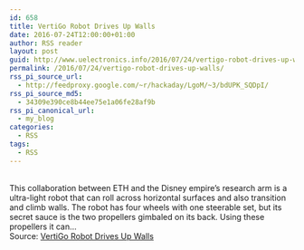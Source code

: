 ```yaml
---
id: 658
title: VertiGo Robot Drives Up Walls
date: 2016-07-24T12:00:00+01:00
author: RSS reader
layout: post
guid: http://www.uelectronics.info/2016/07/24/vertigo-robot-drives-up-walls/
permalink: /2016/07/24/vertigo-robot-drives-up-walls/
rss_pi_source_url:
  - http://feedproxy.google.com/~r/hackaday/LgoM/~3/bdUPK_SQDpI/
rss_pi_source_md5:
  - 34309e390ce8b44ee75e1a06fe28af9b
rss_pi_canonical_url:
  - my_blog
categories:
  - RSS
tags:
  - RSS
---
```

&#013;  
This collaboration between ETH and the Disney empire’s research arm is a ultra-light robot that can roll across horizontal surfaces and also transition and climb walls. The robot has four wheels with one steerable set, but its secret sauce is the two propellers gimbaled on its back. Using these propellers it can…&#013;  
Source: <a href="http://feedproxy.google.com/~r/hackaday/LgoM/~3/bdUPK_SQDpI/" target="_blank">VertiGo Robot Drives Up Walls</a>